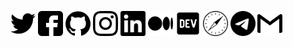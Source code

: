 
<a href="https://twitter.com/mgravariya"><img src="/Icons/twitter.svg" alt="Twitter Logo" width="40" margin="10px"/></a>
<a href="https://facebook.com/mahesh.g.ravariya"><img src="/Icons/facebook.svg" alt="Facebook Logo" width="40"/></a>
<a href="https://github.com/mravariya"><img src="/Icons/github.svg" alt="GitHub Logo" width="40"/></a>
<a href="https://instagram.com/mravariya"><img src="/Icons/instagram.svg" alt="Instagram Logo" width="40"/></a>
<a href="https://in.linkedin.com/in/mahesh-ravariya"><img src="/Icons/linkedin.svg" alt="LinkedIn Logo" width="40"/></a>
<a href="https://medium.com/mravariya"><img src="/Icons/medium.svg" alt="Medium Logo" width="40"/></a>
<a href="https://dev.to/mravariya"><img src="/Icons/dev.svg" alt="Dev Logo" width="40"/></a>
<a href="mahesh.works"><img src="/Icons/safari.svg" alt="Portfolio" width="40"/></a>
<a href="https://telegram.com/mravariya"><img src="/Icons/telegram.svg" alt="Telegram Logo" width="40"/></a>
<a href="mailto:mravariya01@gmail.com"><img src="/Icons/gmail.svg" alt="Gmail Logo" width="40"/></a>


